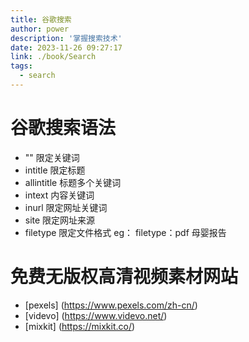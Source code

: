 ```yaml
---
title: 谷歌搜索
author: power
description: '掌握搜索技术'
date: 2023-11-26 09:27:17
link: ./book/Search
tags:
  - search
---
```


# 谷歌搜索语法

- "" 限定关键词
- intitle 限定标题
- allintitle 标题多个关键词
- intext 内容关键词
- inurl 限定网址关键词
- site 限定网址来源
- filetype 限定文件格式
  eg： filetype：pdf 母婴报告

# 免费无版权高清视频素材网站

- [pexels] (https://www.pexels.com/zh-cn/)
- [videvo] (https://www.videvo.net/)
- [mixkit] (https://mixkit.co/)
